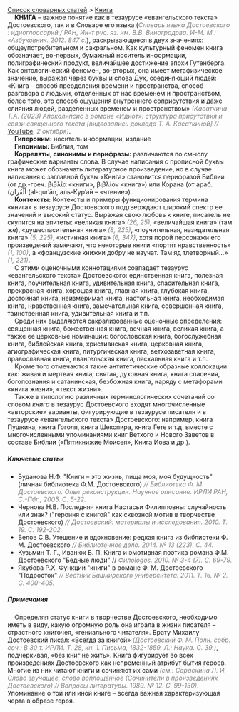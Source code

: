 <style>
st { color: Gray;
  font-style: italic;}
p {
  margin-top: 0em ;
  margin-bottom: 0em ;
}
</style>

[Список словарных статей](https://thesaurus-dostoevsky.github.io/Thesaurus/) > [Книга](книга.md) 

&nbsp;&nbsp;&nbsp;&nbsp;**КНИГА** – важное понятие как в тезаурусе «евангельского текста» Достоевского, так и в Словаре его языка (<st>Словарь языка Достоевского : идиоглоссарий / РАН, Ин-т рус. яз. им. В.В. Виноградова. И-М. М.: «Азбуковник. 2012.  847 с.</st>), раскрывающееся в двух значениях: общеупотребительном и сакральном. Как культурный  феномен книга обозначает, во-первых,  бумажный носитель информации, полиграфический продукт, величайшее достижение эпохи Гутенберга. Как онтологический феномен, во-вторых, она имеет метафизическое значение, выражая через буквы и слова Дух, соединяющий людей: «Книга – способ преодоления времени и пространства, способ разговора  с людьми, отделенных от нас  временем и пространством, более того, это способ  ощущения  внутреннего соприсутствия  и даже слияния людей, разделенных временем и пространством» <st>(Касаткина Т.А. (2023) Апокалипсис в романе «Идиот»: структура присутствия и связи священного текста [видеозапись доклада Т. А. Касаткиной] //</st> [YouTube](https://www.youtube.com/watch?v=Xui-skeTMJU&t=104s)<st>. 2 октября)</st>.  
&nbsp;&nbsp;&nbsp;&nbsp;**Гипероним:** носитель информации, издание  
&nbsp;&nbsp;&nbsp;&nbsp;**Гипонимы:** Библия, том  
&nbsp;&nbsp;&nbsp;&nbsp;**Корреляты, синонимы и перифразы:** различаются по смыслу графические варианты слова. В случае написания с прописной буквы книга может обозначать литературное произведение, но в случае написания с заглавной буквы «Книга»  становится перифразой Библии (от др.-греч. βιβλία «книги», βιβλίον «книга») или Корана  (от араб. (أَلْقُرآن (al-qurʾān, аль-К̣ур’а̄н – «чтение»).  
&nbsp;&nbsp;&nbsp;&nbsp;**Контексты:** Контексты и примеры функционирования термина «книга» в тезаурусе Достоевского подтверждают широкий спектр ее значений и высокий статус. Выражая свою любовь к книге, писатель не скупится на эпитеты: «великая книга» <st>(26, 25)</st>, «величайшая книга» (там же), «душеспасительная книга» <st>(8, 225)</st>, «поучительная, назидательная книга» <st>(5, 225)</st>,  «истинная книга» <st>(6, 347)</st>, хотя порой персонажи его произведений замечают, что некоторые книги «портят нравственность» <st>(1,  100)</st>, а «французские книжки добру не научат. Там яд тлетворный…» <st>(1, 221)</st>.   
&nbsp;&nbsp;&nbsp;&nbsp;С этими оценочными коннотациями совпадает тезаурус «евангельского текста» Достоевского: единственная книга, полезная книга, поучительная книга, удивительная книга, спасительная книга, прекрасная книга,  хорошая книга, главная книга, глубокая книга, достойная книга, неизмеримая книга, настольная книга,  необходимая книга, нравственная книга,  замечательная книга, совершенная книга, таинственная книга, удивительная книга и т.п.  
&nbsp;&nbsp;&nbsp;&nbsp;Среди них выделяются сакрализованные оценочные определения:  священная книга, божественная книга, вечная книга, великая книга, а также ее церковные номинации: богословская книга, богослужебная книга, библейская книга, христианская книга, церковная книга, агиографическая книга, литургическая книга,  ветхозаветная книга, православная книга, евангельская книга,  пасхальная книга и т.п.  
&nbsp;&nbsp;&nbsp;&nbsp;Кроме того отмечаются такие антитетические образные коллокации как:  живая и мертвая книга; святая, духовная книга, книга спасения, богопознания  и  сатанинская, безбожная книга, наряду с метафорами «книга жизни», «текст жизни».  
&nbsp;&nbsp;&nbsp;&nbsp;Также в типологию различных терминологических сочетаний со словом *книга* в тезаурус Достоевского входят многочисленные «авторские» варианты, фигурирующие в тезаурусе  писателя и в тезаурусе «евангельского текста» Достоевского: например, книга Пушкина, книга Гоголя, книга Шекспира, книга Гете и т.д. вместе с многочисленными упоминаниями книг Ветхого и Нового Заветов в составе Библии («Пятикнижие Моисея», Книга Иова и др.). 
##### Ключевые статьи 
* Буданова Н.Ф. "Книги – это жизнь, пища моя, моя будущность" (личная библиотека Ф.М. Достоевского) <st>// Библиотека Ф. М. Достоевского. Опыт реконструкции. Научное описание. ИРЛИ РАН, С.-Пбг., 2005. С. 5-22. </st>
* Чернова Н.В. Последняя книга Настасьи Филипповны: случайность или знак? ("героиня с книгой" как сквозной мотив в творчестве Достоевского) <st>// Достоевский: материалы и исследования. 2010. Т. 19. С. 192-202.</st>
* Белов С.В. Утешение и вдохновение: редкая книга из библиотеки Ф. М. Достоевского <st>// Библиотечное дело. 2014. № 13 (223). С. 44.</st>
* Кузьмин Т. Г., Иванюк Б. П. Книга и эмотивная поэтика романа Ф.М. 
Достоевского "Бедные люди" // <st>Филоlogos. 2010. № 3-4 (7). С. 69-79.</st>
* Якубова Р.Х. Функции "книги" в романе Ф. М. Достоевского "Подросток" <st>// Вестник Башкирского университета. 2011. Т. 16. № 2. С. 400-405.</st>

##### Примечания
&nbsp;&nbsp;&nbsp;&nbsp;Определяя статус книги в творчестве Достоевского, необходимо иметь в виду, какую огромную роль она играла в жизни писателя – страстного книгочея, «гениального читателя». Брату Михаилу Достоевский писал: «Всегда за книгой» <st>(Достоевский Ф. М. Полн. собр. соч.: В 30 т. ИРЛИ. Т. 28, кн. 1. Письма, 1832-1859. Л.: Наука. С. 39.)</st>, подчеркивая, «без книг не жить». Книга фигурирует во всех произведениях Достоевского  как непременный атрибут бытия героев. Многие из них читают книги и сочиняют их сами <st>(см.: Сараскина Л. И.  Слово звучащее, слово воплощенное (Сочинители в произведениях Достоевского) // Вопросы литературы. 1989. № 12. С. 99-130)</st>. Упоминание о той или иной книге – всегда важная характеризующая черта в образе героя.
